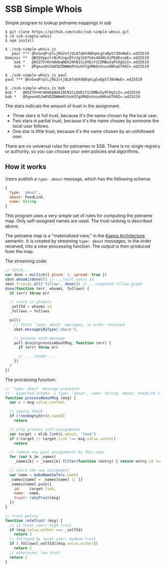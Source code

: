 # SSB Simple Whois

Simple program to lookup petname mappings in ssb

```
$ git clone https://github.com/ssbc/ssb-simple-whois.git
$ cd ssb-simple-whois
$ npm install

$ ./ssb-simple-whois.js
   paul *** @hxGxqPrplLjRG2vtjQL87abX4QKqeLgCwQpS730nNwE=.ed25519
Dominic **  @BIbVppzlrNiRJogxDYz3glUS7G4s4D4NiXiPEAEzxdE=.ed25519
    bob *   @HSZ7V+Hrm0mbqNGkINtN1CL8VEsY1CDMBu5yPCHg5zI=.ed25519
    bob *   @PgeunKGJm05DZ0WWoRtGvH37gXMbDnVuse9HhaUT6RI=.ed25519

$ ./ssb-simple-whois.js paul
paul *** @hxGxqPrplLjRG2vtjQL87abX4QKqeLgCwQpS730nNwE=.ed25519

$ ./ssb-simple-whois.js bob
bob *   @HSZ7V+Hrm0mbqNGkINtN1CL8VEsY1CDMBu5yPCHg5zI=.ed25519
bob *   @PgeunKGJm05DZ0WWoRtGvH37gXMbDnVuse9HhaUT6RI=.ed25519
```

The stars indicate the amount of trust in the assignment.
- Three stars is full trust, because it's the name chosen by the local user.
- Two stars is partial trust, because it's the name chosen by someone the local user follows.
- One star is little trust, because it's the name chosen by an unfollowed user.

There are no universal rules for petnames in SSB.
There is no single registry or authority, so you can choose your own policies and algorithms.

## How it works

Users publish a `type: about` message, which has the following schema:

```js
{
  type: 'about',
  about: FeedLink,
  name: String
}
```

This program uses a very simple set of rules for computing the petname map.
Only self-assigned names are used.
The trust ranking is described above.

The petname map is a "materialized view," in the [Kappa Architecture](http://www.kappa-architecture.com/) semantic.
It is created by streaming `type: about` messages, in the order received, into a view-processing function.
The output is then produced from the map.

The streaming code:

```js
// fetch...
var done = multicb({ pluck: 1, spread: true })
sbot.whoami(done()) // ...local users id
sbot.friends.all('follow', done()) // ...computed follow-graph
done(function (err, whoami, follows) {
  if (err) throw err

  // store in globals
  _selfId = whoami.id
  _follows = follows

  pull(
    // fetch `type: about` messages, in order received
    sbot.messagesByType('about'),

    // process each message
    pull.drain(processAboutMsg, function (err) {
      if (err) throw err

      // ... render ...
    })
  )
})
```

The processing function:

```js
// `type: about` message processor
// - expected schema: { type: 'about', name: String, about: FeedLink }
function processAboutMsg (msg) {
  var c = msg.value.content

  // sanity check
  if (!nonEmptyStr(c.name))
    return

  // only process self-assignments
  var target = mlib.link(c.about, 'feed')
  if (!target || target.link !== msg.value.author)
    return

  // remove any past assignments by this user
  for (var k in _names)
    _names[k] = _names[k].filter(function (entry) { return entry.id !== target.link })

  // store the new assignment
  var name = makeNameSafe(c.name)
  _names[name] = _names[name] || []
  _names[name].push({
    id:    target.link,
    name:  name,
    trust: rateTrust(msg)
  })
}

// trust-policy
function rateTrust (msg) {
  // is local user: high trust
  if (msg.value.author === _selfId)
    return 3
  // followed by local user: medium trust
  if (_follows[_selfId][msg.value.author])
    return 2
  // otherwise: low trust
  return 1
}
```

